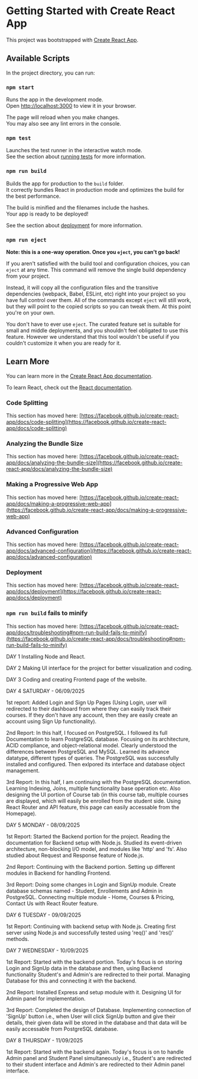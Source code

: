 # Getting Started with Create React App

This project was bootstrapped with [Create React App](https://github.com/facebook/create-react-app).

## Available Scripts

In the project directory, you can run:

### `npm start`

Runs the app in the development mode.\
Open [http://localhost:3000](http://localhost:3000) to view it in your browser.

The page will reload when you make changes.\
You may also see any lint errors in the console.

### `npm test`

Launches the test runner in the interactive watch mode.\
See the section about [running tests](https://facebook.github.io/create-react-app/docs/running-tests) for more information.

### `npm run build`

Builds the app for production to the `build` folder.\
It correctly bundles React in production mode and optimizes the build for the best performance.

The build is minified and the filenames include the hashes.\
Your app is ready to be deployed!

See the section about [deployment](https://facebook.github.io/create-react-app/docs/deployment) for more information.

### `npm run eject`

**Note: this is a one-way operation. Once you `eject`, you can't go back!**

If you aren't satisfied with the build tool and configuration choices, you can `eject` at any time. This command will remove the single build dependency from your project.

Instead, it will copy all the configuration files and the transitive dependencies (webpack, Babel, ESLint, etc) right into your project so you have full control over them. All of the commands except `eject` will still work, but they will point to the copied scripts so you can tweak them. At this point you're on your own.

You don't have to ever use `eject`. The curated feature set is suitable for small and middle deployments, and you shouldn't feel obligated to use this feature. However we understand that this tool wouldn't be useful if you couldn't customize it when you are ready for it.

## Learn More

You can learn more in the [Create React App documentation](https://facebook.github.io/create-react-app/docs/getting-started).

To learn React, check out the [React documentation](https://reactjs.org/).

### Code Splitting

This section has moved here: [https://facebook.github.io/create-react-app/docs/code-splitting](https://facebook.github.io/create-react-app/docs/code-splitting)

### Analyzing the Bundle Size

This section has moved here: [https://facebook.github.io/create-react-app/docs/analyzing-the-bundle-size](https://facebook.github.io/create-react-app/docs/analyzing-the-bundle-size)

### Making a Progressive Web App

This section has moved here: [https://facebook.github.io/create-react-app/docs/making-a-progressive-web-app](https://facebook.github.io/create-react-app/docs/making-a-progressive-web-app)

### Advanced Configuration

This section has moved here: [https://facebook.github.io/create-react-app/docs/advanced-configuration](https://facebook.github.io/create-react-app/docs/advanced-configuration)

### Deployment

This section has moved here: [https://facebook.github.io/create-react-app/docs/deployment](https://facebook.github.io/create-react-app/docs/deployment)

### `npm run build` fails to minify

This section has moved here: [https://facebook.github.io/create-react-app/docs/troubleshooting#npm-run-build-fails-to-minify](https://facebook.github.io/create-react-app/docs/troubleshooting#npm-run-build-fails-to-minify)



DAY 1 Installing Node and React.


DAY 2 Making UI interface for the project for better visualization and coding.


DAY 3 Coding and creating Frontend page of the website.


DAY 4 SATURDAY - 06/09/2025

1st report: Added Login and Sign Up Pages (Using Login, user will redirected to their dashboard from where they can easily track their courses. If they don't have any account, then they are easily create an account using Sign Up functionality).

2nd Report: In this half, I focused on PostgreSQL. I followed its full Documentation to learn PostgreSQL database. Focusing on its architecture, ACID compliance, and object-relational model. Clearly understood the differences between PostgreSQL and MySQL. Learned its advance datatype, different types of queries. The PostgreSQL was successfully installed and configured. Then exlpored its interface and database object management.

3rd Report: In this half, I am continuing with the PostgreSQL documentation. Learning Indexing, Joins, multiple functionality base operation etc. Also designing the UI portion of Course tab (in this course tab, multiple courses are displayed, which will easily be enrolled from the student side. Using React Router and API feature, this page can easily accessable from the Homepage).



DAY 5 MONDAY - 08/09/2025

1st Report: Started the Backend portion for the project. Reading the documentation for Backend setup with Node.js. Studied its event-driven architecture, non-blocking I/O model, and modules like 'http' and 'fs'. Also studied about Request and Response feature of Node.js.

2nd Report: Continuing with the Backend portion. Setting up different modules in Backend for handling Frontend.

3rd Report: Doing some changes in Login and SignUp module. Create database schemas named - Student, Enrollements and Admin in PostgreSQL. Connecting multiple module - Home, Courses & Pricing, Contact Us with React Router feature.



DAY 6 TUESDAY - 09/09/2025

1st Report: Continuing with backend setup with Node.js. Creating first server using Node.js and successfully tested using 'req()' and 'res()' methods.



DAY 7 WEDNESDAY - 10/09/2025

1st Report: Started with the backend portion. Today's focus is on storing Login and SignUp data in the database and then, using Backend functionality Student's and Admin's are redirected to their portal. Managing Database for this and connecting it with the backend.

2nd Report: Installed Express and setup module with it. Designing UI for Admin panel for implementation.

3rd Report: Completed the design of Database. Implementing connection of 'SignUp' button i.e., when User will click SignUp button and give their details, their given data will be stored in the database and that data will be easily accessable from PostgreSQL database.



DAY 8 THURSDAY - 11/09/2025

1st Report: Started with the backend again. Today's focus is on to handle Admin panel and Student Panel simultaneously i.e., Student's are redirected to their student interface and Admin's are redirected to their Admin panel interface.